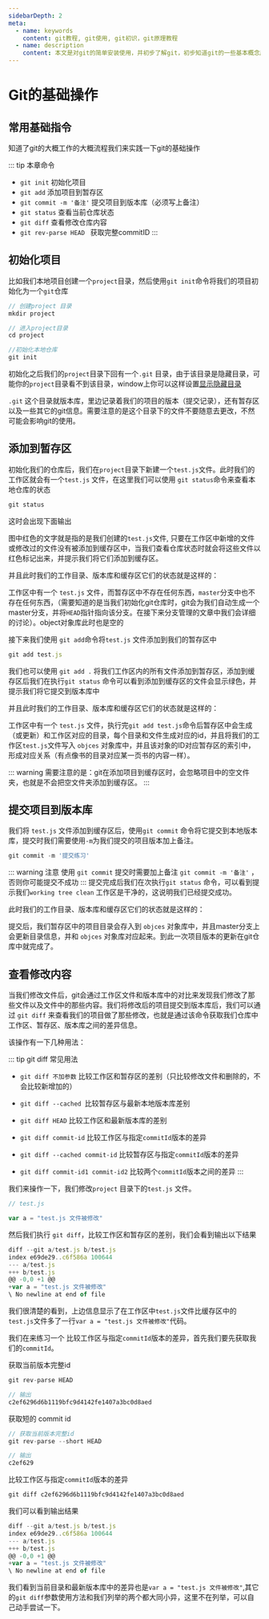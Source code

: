 ```yaml
---
sidebarDepth: 2
meta:
  - name: keywords
    content: git教程, git使用, git初识，git原理教程
  - name: description
    content: 本文是对git的简单安装使用，并初步了解git，初步知道git的一些基本概念原理的教程
---
```


# Git的基础操作

## 常用基础指令

知道了git的大概工作的大概流程我们来实践一下git的基础操作

::: tip 本章命令
-  `git init` 初始化项目
-  `git add`  添加项目到暂存区
-  `git commit -m '备注'` 提交项目到版本库（必须写上备注）
-  `git status` 查看当前仓库状态
-  `git diff` 查看修改仓库内容
-  `git rev-parse HEAD ` 获取完整commitID
:::

## 初始化项目

比如我们本地项目创建一个`project`目录，然后使用`git init`命令将我们的项目初始化为一个`git`仓库

```js
// 创建project 目录
mkdir project 

// 进入project目录
cd project 

//初始化本地仓库
git init 
```

初始化之后我们的`project`目录下回有一个`.git` 目录，由于该目录是隐藏目录，可能你的`project`目录看不到该目录，window上你可以这样设置[显示隐藏目录](https://jingyan.baidu.com/article/acf728fd2853fef8e410a37f.html)


`.git` 这个目录就版本库，里边记录着我们的项目的版本（提交记录），还有暂存区以及一些其它的git信息。需要注意的是这个目录下的文件不要随意去更改，不然可能会影响git的使用。


## 添加到暂存区

初始化我们的仓库后，我们在`project`目录下新建一个`test.js`文件。此时我们的工作区就会有一个`test.js` 文件，在这里我们可以使用 `git status`命令来查看本地仓库的状态

```js
git status
```
这时会出现下面输出

<MyImg src="/img/git-2-4.jpg" alt="git初始化" />

图中红色的文字就是指的是我们创建的`test.js`文件, 只要在工作区中新增的文件或修改过的文件没有被添加到缓存区中，当我们查看仓库状态时就会将这些文件以红色标记出来，并提示我们将它们添加到缓存区。

并且此时我们的工作目录、版本库和缓存区它们的状态就是这样的：

<MyImg src="/img/git-2-1.jpg" alt="git初始化" />

工作区中有一个 `test.js` 文件，而暂存区中不存在任何东西，`master`分支中也不存在任何东西，（需要知道的是当我们初始化git仓库时，git会为我们自动生成一个master分支，并将`HEAD`指针指向该分支。在接下来分支管理的文章中我们会详细的讨论）。object对象库此时也是空的

接下来我们使用 `git add`命令将`test.js` 文件添加到我们的暂存区中

```js
git add test.js
```

我们也可以使用 `git add .` 将我们工作区内的所有文件添加到暂存区，添加到缓存区后我们在执行`git status` 命令可以看到添加到缓存区的文件会显示绿色，并提示我们将它提交到版本库中

<MyImg src="/img/git-2-5.jpg" alt="git缓存区" />


并且此时我们的工作目录、版本库和缓存区它们的状态就是这样的：

<MyImg src="/img/git-2-2.jpg" alt="git缓存区" />

工作区中有一个 `test.js` 文件，执行完`git add test.js`命令后暂存区中会生成（或更新）和工作区对应的目录，每个目录和文件生成对应的id，并且将我们的工作区`test.js`文件写入 `objces` 对象库中，并且该对象的ID对应暂存区的索引中，形成对应关系（有点像书的目录对应某一页书的内容一样）。



::: warning
需要注意的是：git在添加项目到缓存区时，会忽略项目中的空文件夹，也就是不会把空文件夹添加到缓存区。
:::

## 提交项目到版本库

我们将 `test.js` 文件添加到缓存区后，使用`git commit` 命令将它提交到本地版本库，提交时我们需要使用`-m`为我们提交的项目版本加上备注。

```js
git commit -m '提交练习'
```
::: warning 注意
使用 `git commit` 提交时需要加上备注 `git commit -m '备注'` ，否则你可能提交不成功
:::
提交完成后我们在次执行`git status` 命令，可以看到提示我们`working tree clean` 工作区是干净的，这说明我们已经提交成功。

<MyImg src="/img/git-2-6.jpg" alt="git缓存区" />


此时我们的工作目录、版本库和缓存区它们的状态就是这样的：

<MyImg src="/img/git-2-3.jpg" alt="git提交" />

提交后，我们暂存区中的项目目录会存入到 `objces` 对象库中，并且master分支上会更新目录信息，并和 `objces` 对象库对应起来。到此一次项目版本的更新在git仓库中就完成了。


## 查看修改内容

当我们修改文件后，git会通过工作区文件和版本库中的对比来发现我们修改了那些文件以及文件中的那些内容。我们将修改后的项目提交到版本库后，我们可以通过 `git diff` 来查看我们的项目做了那些修改，也就是通过该命令获取我们仓库中工作区、暂存区、版本库之间的差异信息。

该操作有一下几种用法：

::: tip git diff 常见用法

- `git diff 不加参数` 比较工作区和暂存区的差别（只比较修改文件和删除的，不会比较新增加的）

- `git diff --cached `比较暂存区与最新本地版本库差别

- `git diff HEAD` 比较工作区和最新版本库的差别

- `git diff commit-id` 比较工作区与指定`commitId`版本的差异

- `git diff --cached commit-id` 比较暂存区与指定`commitId`版本的差异

- `git diff commit-id1 commit-id2` 比较两个`commitId`版本之间的差异
:::

我们来操作一下，我们修改`project` 目录下的`test.js` 文件。

```js
// test.js

var a = "test.js 文件被修改"
```

然后我们执行 `git diff`，比较工作区和暂存区的差别，我们会看到输出以下结果

```js
diff --git a/test.js b/test.js
index e69de29..c6f586a 100644
--- a/test.js
+++ b/test.js
@@ -0,0 +1 @@
+var a = "test.js 文件被修改"
\ No newline at end of file
```
我们很清楚的看到，上边信息显示了在工作区中`test.js`文件比缓存区中的`test.js`文件多了一行`var a = "test.js 文件被修改"`代码。

我们在来练习一个 比较工作区与指定`commitId`版本的差异，首先我们要先获取我们的`commitId`。


获取当前版本完整id

```js
git rev-parse HEAD 

// 输出
c2ef6296d6b1119bfc9d4142fe1407a3bc0d8aed
```
获取短的 commit id
```js
// 获取当前版本完整id
git rev-parse --short HEAD 

// 输出
c2ef629
```

比较工作区与指定`commitId`版本的差异


```js
git diff c2ef6296d6b1119bfc9d4142fe1407a3bc0d8aed
```
我们可以看到输出结果

```js
diff --git a/test.js b/test.js
index e69de29..c6f586a 100644
--- a/test.js
+++ b/test.js
@@ -0,0 +1 @@
+var a = "test.js 文件被修改"
\ No newline at end of file
```

我们看到当前目录和最新版本库中的差异也是`var a = "test.js 文件被修改"`,其它的`git diff`参数使用方法和我们列举的两个都大同小异，这里不在列举，可以自己动手尝试一下。


